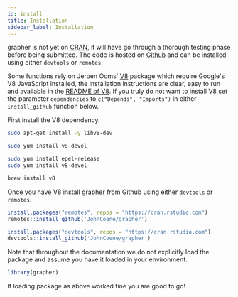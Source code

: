 ```yaml
---
id: install
title: Installation
sidebar_label: Installation
---
```


grapher is not yet on [CRAN](https://cran.r-project.org/), it will have go through a thorough testing phase before being submitted. The code is hosted on [Github](http://github.com/JohnCoene/grapher) and can be installed using either `devtools` or `remotes`.

Some functions rely on Jeroen Ooms' [V8](https://github.com/jeroen/V8) package which require Google's V8 JavaScript installed, the installation instructions are clear, easy to run and available in the [README of V8](https://github.com/jeroen/V8). If you truly do not want to install V8 set the parameter `dependencies` to `c("Depends", "Imports")` in either `install_github` function below.

First install the V8 dependency.

<!--DOCUSAURUS_CODE_TABS-->
<!--Debian/Ubuntu-->
```bash
sudo apt-get install -y libv8-dev
```
<!--Fedora-->
```bash
sudo yum install v8-devel
```
<!--CentOS-->
```bash
sudo yum install epel-release
sudo yum install v8-devel
```
<!--Homebrew-->
```bash
brew install v8
```
<!--END_DOCUSAURUS_CODE_TABS-->

Once you have V8 install grapher from Github using either `devtools` or `remotes`.

<!--DOCUSAURUS_CODE_TABS-->
<!--remotes-->
```r
install.packages("remotes", repos = "https://cran.rstudio.com")
remotes::install_github('JohnCoene/grapher')
```
<!--devtools-->
```r
install.packages("devtools", repos = "https://cran.rstudio.com")
devtools::install_github('JohnCoene/grapher')
```
<!--END_DOCUSAURUS_CODE_TABS-->

Note that throughout the documentation we do not explicitly load the package and assume you have it loaded in your environment.

```r
library(grapher)
```

If loading package as above worked fine you are good to go!
